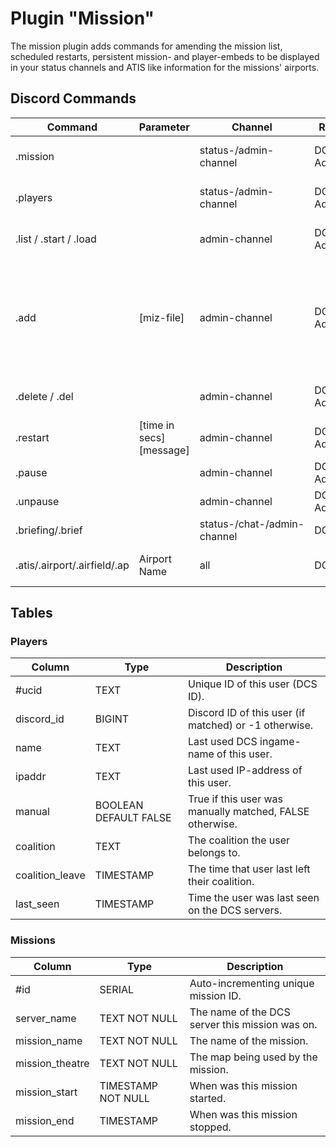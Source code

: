 # Plugin "Mission"
The mission plugin adds commands for amending the mission list, scheduled restarts, persistent mission- and player-embeds to be displayed in your status channels and ATIS like information for the missions' airports. 

## Discord Commands

| Command                      | Parameter                | Channel                     | Role      | Description                                                                                                                                                                                                                                          |
|------------------------------|--------------------------|-----------------------------|-----------|------------------------------------------------------------------------------------------------------------------------------------------------------------------------------------------------------------------------------------------------------|
| .mission                     |                          | status-/admin-channel       | DCS Admin | Information about the active mission. Persistent display in status-channel.                                                                                                                                                                          |
| .players                     |                          | status-/admin-channel       | DCS Admin | Lists the players currently active on the server. Persistent display in status-channel.                                                                                                                                                              |
| .list / .start / .load       |                          | admin-channel               | DCS Admin | Lists all available missions on this server and let you start or restart one of them.                                                                                                                                                                |
| .add                         | [miz-file]               | admin-channel               | DCS Admin | Adds a specific mission to the list of missions, that has to be in Saved Games/DCS[.OpenBeta]/Missions. If no miz file is provided, a list of all available files in the servers Missions directory (no subdirs supported by now!) will be provided. |
| .delete / .del               |                          | admin-channel               | DCS Admin | Lists all available missions on this server and let you delete one of them.                                                                                                                                                                          |
| .restart                     | [time in secs] [message] | admin-channel               | DCS Admin | Restarts the current mission after [time] seconds. A message will be sent as a popup to that server.                                                                                                                                                 |
| .pause                       |                          | admin-channel               | DCS Admin | Pauses the current running mission.                                                                                                                                                                                                                  |
| .unpause                     |                          | admin-channel               | DCS Admin | Resumes the current running mission.                                                                                                                                                                                                                 |
| .briefing/.brief             |                          | status-/chat-/admin-channel | DCS       | Shows the description / briefing of the running mission.                                                                                                                                                                                             |
| .atis/.airport/.airfield/.ap | Airport Name             | all                         | DCS       | Information about a specific airport in this mission (incl. weather).                                                                                                                                                                                |

## Tables
### Players
| Column          | Type                  | Description                                              |
|-----------------|-----------------------|----------------------------------------------------------|
| #ucid           | TEXT                  | Unique ID of this user (DCS ID).                         |
| discord_id      | BIGINT                | Discord ID of this user (if matched) or -1 otherwise.    |
| name            | TEXT                  | Last used DCS ingame-name of this user.                  |
| ipaddr          | TEXT                  | Last used IP-address of this user.                       |
| manual          | BOOLEAN DEFAULT FALSE | True if this user was manually matched, FALSE otherwise. |
 | coalition       | TEXT                  | The coalition the user belongs to.                       |
| coalition_leave | TIMESTAMP             | The time that user last left their coalition.            |
| last_seen       | TIMESTAMP             | Time the user was last seen on the DCS servers.          |

### Missions
| Column          | Type               | Description                                     |
|-----------------|--------------------|-------------------------------------------------|
| #id             | SERIAL             | Auto-incrementing unique mission ID.            |
| server_name     | TEXT NOT NULL      | The name of the DCS server this mission was on. |
| mission_name    | TEXT NOT NULL      | The name of the mission.                        |
| mission_theatre | TEXT NOT NULL      | The map being used by the mission.              |
| mission_start   | TIMESTAMP NOT NULL | When was this mission started.                  |
| mission_end     | TIMESTAMP          | When was this mission stopped.                  |
